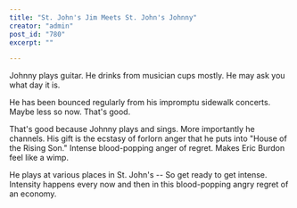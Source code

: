 ```yaml
---
title: "St. John's Jim Meets St. John's Johnny"
creator: "admin"
post_id: "780"
excerpt: ""

---
```

Johnny plays guitar.  He drinks from musician cups mostly.  He may ask you what day it is.

He has been bounced regularly from his impromptu sidewalk concerts.  Maybe less so now.  That's good.

That's good because Johnny plays and sings.  More importantly he channels.  His gift is the ecstasy of forlorn anger that he puts into "House of the Rising Son."  Intense blood-popping anger of regret.  Makes Eric Burdon feel like a wimp.

He plays at various places in St. John's -- So get ready to get intense.  Intensity happens every now and then in this blood-popping angry regret of an economy.